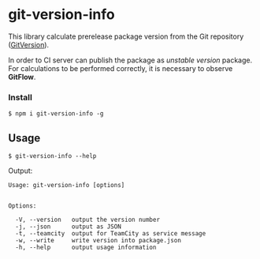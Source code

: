 # git-version-info

This library calculate prerelease package version from the Git repository ([GitVersion](https://gitversion.readthedocs.io/en/latest/)).

In order to CI server can publish the package as _unstable version_ package.
For calculations to be performed correctly, it is necessary to observe **GitFlow**.

### Install

```
$ npm i git-version-info -g
```

## Usage

```
$ git-version-info --help
```

Output:

```
Usage: git-version-info [options]


Options:

  -V, --version   output the version number
  -j, --json      output as JSON
  -t, --teamcity  output for TeamCity as service message
  -w, --write     write version into package.json
  -h, --help      output usage information
```
